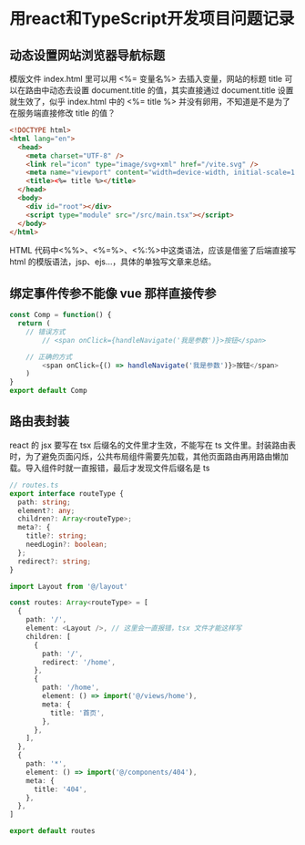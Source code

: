 # 用react和TypeScript开发项目问题记录

## 动态设置网站浏览器导航标题

模版文件 index.html 里可以用 <%= 变量名%> 去插入变量，网站的标题 title 可以在路由中动态去设置 document.title 的值，其实直接通过 document.title 设置就生效了，似乎 index.html 中的 <%= title %> 并没有卵用，不知道是不是为了在服务端直接修改 title 的值？

```html
<!DOCTYPE html>
<html lang="en">
  <head>
    <meta charset="UTF-8" />
    <link rel="icon" type="image/svg+xml" href="/vite.svg" />
    <meta name="viewport" content="width=device-width, initial-scale=1.0" />
    <title><%= title %></title>
  </head>
  <body>
    <div id="root"></div>
    <script type="module" src="/src/main.tsx"></script>
  </body>
</html>
```

HTML 代码中<%%>、<%=%>、<%:%>中这类语法，应该是借鉴了后端直接写 html 的模版语法，jsp、ejs...，具体的单独写文章来总结。


## 绑定事件传参不能像 vue 那样直接传参

```ts
const Comp = function() {
  return (
    // 错误方式
		// <span onClick={handleNavigate('我是参数')}>按钮</span>

    // 正确的方式
		<span onClick={() => handleNavigate('我是参数')}>按钮</span>
	)
}
export default Comp
```

## 路由表封装
react 的 jsx 要写在 tsx 后缀名的文件里才生效，不能写在 ts 文件里。封装路由表时，为了避免页面闪烁，公共布局组件需要先加载，其他页面路由再用路由懒加载。导入组件时就一直报错，最后才发现文件后缀名是 ts

```ts
// routes.ts
export interface routeType {
  path: string;
  element?: any;
  children?: Array<routeType>;
  meta?: {
    title?: string;
    needLogin?: boolean;
  };
  redirect?: string;
}

import Layout from '@/layout'

const routes: Array<routeType> = [
  {
    path: '/',
    element: <Layout />, // 这里会一直报错，tsx 文件才能这样写
    children: [
      {
        path: '/',
        redirect: '/home',
      },
      {
        path: '/home',
        element: () => import('@/views/home'),
        meta: {
          title: '首页',
        },
      },
    ],
  },
  {
    path: '*',
    element: () => import('@/components/404'),
    meta: {
      title: '404',
    },
  },
]

export default routes
```
